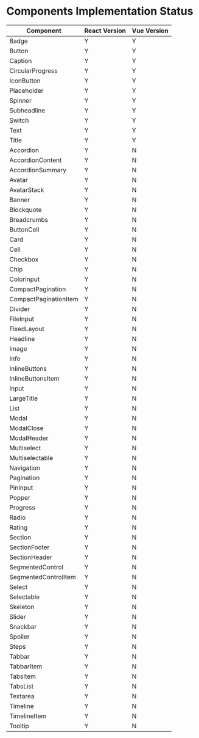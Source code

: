 # Components Implementation Status

| Component | React Version | Vue Version |
|-----------|---------------|-------------|
| Badge | Y | Y |
| Button | Y | Y |
| Caption | Y | Y |
| CircularProgress | Y | Y |
| IconButton | Y | Y |
| Placeholder | Y | Y |
| Spinner | Y | Y |
| Subheadline | Y | Y |
| Switch | Y | Y |
| Text | Y | Y |
| Title | Y | Y |
| Accordion | Y | N |
| AccordionContent | Y | N |
| AccordionSummary | Y | N |
| Avatar | Y | N |
| AvatarStack | Y | N |
| Banner | Y | N |
| Blockquote | Y | N |
| Breadcrumbs | Y | N |
| ButtonCell | Y | N |
| Card | Y | N |
| Cell | Y | N |
| Checkbox | Y | N |
| Chip | Y | N |
| ColorInput | Y | N |
| CompactPagination | Y | N |
| CompactPaginationItem | Y | N |
| Divider | Y | N |
| FileInput | Y | N |
| FixedLayout | Y | N |
| Headline | Y | N |
| Image | Y | N |
| Info | Y | N |
| InlineButtons | Y | N |
| InlineButtonsItem | Y | N |
| Input | Y | N |
| LargeTitle | Y | N |
| List | Y | N |
| Modal | Y | N |
| ModalClose | Y | N |
| ModalHeader | Y | N |
| Multiselect | Y | N |
| Multiselectable | Y | N |
| Navigation | Y | N |
| Pagination | Y | N |
| PinInput | Y | N |
| Popper | Y | N |
| Progress | Y | N |
| Radio | Y | N |
| Rating | Y | N |
| Section | Y | N |
| SectionFooter | Y | N |
| SectionHeader | Y | N |
| SegmentedControl | Y | N |
| SegmentedControlItem | Y | N |
| Select | Y | N |
| Selectable | Y | N |
| Skeleton | Y | N |
| Slider | Y | N |
| Snackbar | Y | N |
| Spoiler | Y | N |
| Steps | Y | N |
| Tabbar | Y | N |
| TabbarItem | Y | N |
| TabsItem | Y | N |
| TabsList | Y | N |
| Textarea | Y | N |
| Timeline | Y | N |
| TimelineItem | Y | N |
| Tooltip | Y | N |
